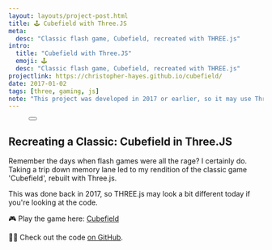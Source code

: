 ```yaml
---
layout: layouts/project-post.html
title: 🕹️ Cubefield with Three.JS
meta:
  desc: "Classic flash game, Cubefield, recreated with THREE.js"
intro:
  title: "Cubefield with Three.JS"
  emoji: 🕹️
  desc: "Classic flash game, Cubefield, recreated with THREE.js"
projectlink: https://christopher-hayes.github.io/cubefield/
date: 2017-01-02
tags: [three, gaming, js]
note: "This project was developed in 2017 or earlier, so it may use Three.js methods that have since been updated or deprecated."
---
```


<figure
  x-data="{
    imageSrc: '/images/projects/cubefield-clone/screenshot-1.png',
    imageAlt: 'Screenshot of the 3D Cubefield game scene',
    showImageOverlay: function (imageElem) {
      this.$dispatch('show-image-overlay', imageElem.src);
    },
  }">
  <button
    @click="showImageOverlay($event.target)"
    class="group h-52 md:h-96 w-full"
    >
    <img
      :src="imageSrc"
      :alt="imageAlt"
      width="100%"
      class="w-full h-full object-cover object-center rounded-2xl md:rounded-xl m-0 transition-opacity"
      loading="lazy">
    <figcaption
      class="opacity-0 group-hover:opacity-100 group-focus:opacity-100 transition-opacity text-black text-sm text-right -mt-10 mb-12 mr-8"
      x-text="imageAlt"
    ></figcaption>
  </button>
</figure>

## Recreating a Classic: Cubefield in Three.JS

Remember the days when flash games were all the rage? I certainly do. Taking a trip down memory lane led to my rendition of the classic game 'Cubefield', rebuilt with Three.js.

This was done back in 2017, so THREE.js may look a bit different today if you're looking at the code.

🎮 Play the game here: [Cubefield](https://christopher-hayes.github.io/cubefield/)

👨‍💻 Check out the code [on GitHub](https://github.com/Christopher-Hayes/cubefield).
